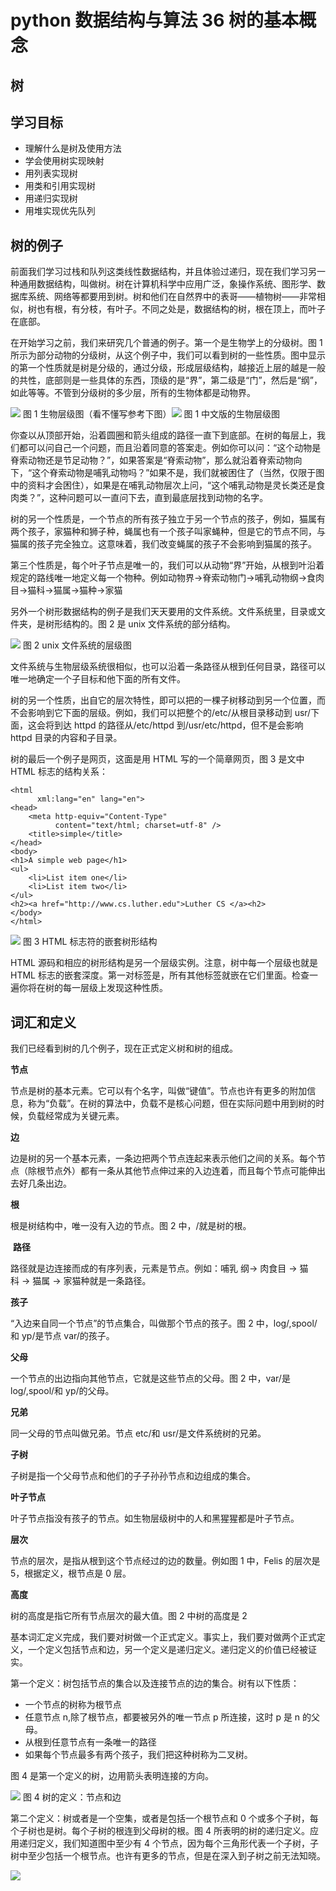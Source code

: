 # python 数据结构与算法 36 树的基本概念

## 树

## 学习目标

*   理解什么是树及使用方法
*   学会使用树实现映射
*   用列表实现树
*   用类和引用实现树
*   用递归实现树
*   用堆实现优先队列

## 树的例子

前面我们学习过栈和队列这类线性数据结构，并且体验过递归，现在我们学习另一种通用数据结构，叫做树。树在计算机科学中应用广泛，象操作系统、图形学、数据库系统、网络等都要用到树。树和他们在自然界中的表哥——植物树——非常相似，树也有根，有分枝，有叶子。不同之处是，数据结构的树，根在顶上，而叶子在底部。

在开始学习之前，我们来研究几个普通的例子。第一个是生物学上的分级树。图 1 所示为部分动物的分级树，从这个例子中，我们可以看到树的一些性质。图中显示的第一个性质就是树是分级的，通过分级，形成层级结构，越接近上层的越是一般的共性，底部则是一些具体的东西，顶级的是“界”，第二级是“门”，然后是“纲”，如此等等。不管到分级树的多少层，所有的生物体都是动物界。

![](img/a28b86087700aa8ea4e30aa5e0747759.jpg)
图 1 生物层级图（看不懂写参考下图）![](img/e9f383209be72de56f593938bc5b0a34.jpg)
图 1 中文版的生物层级图

你查以从顶部开始，沿着圆圈和箭头组成的路径一直下到底部。在树的每层上，我们都可以问自己一个问题，而且沿着同意的答案走。例如你可以问：“这个动物是脊索动物还是节足动物？”，如果答案是“脊索动物”，那么就沿着脊索动物向下，“这个脊索动物是哺乳动物吗？”如果不是，我们就被困住了（当然，仅限于图中的资料才会困住），如果是在哺乳动物层次上问，“这个哺乳动物是灵长类还是食肉类？”，这种问题可以一直问下去，直到最底层找到动物的名字。

树的另一个性质是，一个节点的所有孩子独立于另一个节点的孩子，例如，猫属有两个孩子，家猫种和狮子种，蝇属也有一个孩子叫家蝇种，但是它的节点不同，与猫属的孩子完全独立。这意味着，我们改变蝇属的孩子不会影响到猫属的孩子。

第三个性质是，每个叶子节点是唯一的，我们可以从动物“界”开始，从根到叶沿着规定的路线唯一地定义每一个物种。例如动物界→脊索动物门→哺乳动物纲→食肉目→猫科→猫属→猫种→家猫

另外一个树形数据结构的例子是我们天天要用的文件系统。文件系统里，目录或文件夹，是树形结构的。图 2 是 unix 文件系统的部分结构。

![](img/3910f62a08e57b4484de46713af12263.jpg)
图 2 unix 文件系统的层级图

文件系统与生物层级系统很相似，也可以沿着一条路径从根到任何目录，路径可以唯一地确定一个子目标和他下面的所有文件。

树的另一个性质，出自它的层次特性，即可以把的一棵子树移动到另一个位置，而不会影响到它下面的层级。例如，我们可以把整个的/etc/从根目录移动到 usr/下面，这会将到达 httpd 的路径从/etc/httpd 到/usr/etc/httpd，但不是会影响 httpd 目录的内容和子目录。

树的最后一个例子是网页，这面是用 HTML 写的一个简章网页，图 3 是文中 HTML 标志的结构关系：

```
<html 
      xml:lang="en" lang="en">
<head>
    <meta http-equiv="Content-Type"
          content="text/html; charset=utf-8" />
    <title>simple</title>
</head>
<body>
<h1>A simple web page</h1>
<ul>
    <li>List item one</li>
    <li>List item two</li>
</ul>
<h2><a href="http://www.cs.luther.edu">Luther CS </a><h2>
</body>
</html>

```

![](img/99b6d637804ea503cc434243477bff8d.jpg)
图 3 HTML 标志符的嵌套树形结构

HTML 源码和相应的树形结构是另一个层级实例。注意，树中每一个层级也就是 HTML 标志的嵌套深度。第一对标签是<html></html>，所有其他标签就嵌在它们里面。检查一遍你将在树的每一层级上发现这种性质。

## 词汇和定义

我们已经看到树的几个例子，现在正式定义树和树的组成。

**节点**

节点是树的基本元素。它可以有个名字，叫做“键值”。节点也许有更多的附加信息，称为“负载”。在树的算法中，负载不是核心问题，但在实际问题中用到树的时候，负载经常成为关键元素。

**边**

边是树的另一个基本元素，一条边把两个节点连起来表示他们之间的关系。每个节点（除根节点外）都有一条从其他节点伸过来的入边连着，而且每个节点可能伸出去好几条出边。

**根**

根是树结构中，唯一没有入边的节点。图 2 中，/就是树的根。

 **路径**

路径就是边连接而成的有序列表，元素是节点。例如：哺乳 纲→ 肉食目 → 猫科 → 猫属 → 家猫种就是一条路径。

**孩子**

“入边来自同一个节点”的节点集合，叫做那个节点的孩子。图 2 中，log/,spool/和 yp/是节点 var/的孩子。

**父母**

一个节点的出边指向其他节点，它就是这些节点的父母。图 2 中，var/是 log/,spool/和 yp/的父母。

**兄弟**

同一父母的节点叫做兄弟。节点 etc/和 usr/是文件系统树的兄弟。

**子树**

子树是指一个父母节点和他们的子子孙孙节点和边组成的集合。

**叶子节点**

叶子节点指没有孩子的节点。如生物层级树中的人和黑猩猩都是叶子节点。

**层次**

节点的层次，是指从根到这个节点经过的边的数量。例如图 1 中，Felis 的层次是 5，根据定义，根节点是 0 层。

**高度**

树的高度是指它所有节点层次的最大值。图 2 中树的高度是 2

基本词汇定义完成，我们要对树做一个正式定义。事实上，我们要对做两个正式定义，一个定义包括节点和边，另一个定义是递归定义。递归定义的价值已经被证实。

第一个定义：树包括节点的集合以及连接节点的边的集合。树有以下性质：

*   一个节点的树称为根节点
*   任意节点 n,除了根节点，都要被另外的唯一节点 p 所连接，这时 p 是 n 的父母。
*   从根到任意节点有一条唯一的路径
*   如果每个节点最多有两个孩子，我们把这种树称为二叉树。

图 4 是第一个定义的树，边用箭头表明连接的方向。

![](img/5bf191da5a74173c8a42d70a8101a101.jpg)
图 4 树的定义：节点和边

第二个定义：树或者是一个空集，或者是包括一个根节点和 0 个或多个子树，每个子树也是树。每个子树的根连到父母树的根。图 4 所表明的树的递归定义。应用递归定义，我们知道图中至少有 4 个节点，因为每个三角形代表一个子树，子树中至少包括一个根节点。也许有更多的节点，但是在深入到子树之前无法知晓。

![](img/e2284f7b5ba515770fd25bf5399bacf6.jpg)